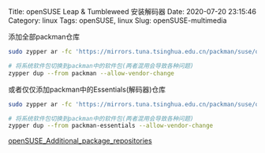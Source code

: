 Title: openSUSE Leap & Tumbleweed 安装解码器
Date: 2020-07-20 23:15:46
Category: linux
Tags: openSUSE, linux
Slug: openSUSE-multimedia


添加全部packman仓库

```bash
sudo zypper ar -fc 'https://mirrors.tuna.tsinghua.edu.cn/packman/suse/openSUSE_Leap_$releasever'            packman

# 将系统软件包切换到packman中的软件包(两者混用会导致各种问题)
zypper dup --from packman --allow-vendor-change
```


或者仅仅添加packman中的Essentials(解码器)仓库
```bash
sudo zypper ar -fc 'https://mirrors.tuna.tsinghua.edu.cn/packman/suse/openSUSE_Leap_$releasever/Essentials' packman-essentials

# 将系统软件包切换到packman中的软件包(两者混用会导致各种问题)
zypper dup --from packman-essentials --allow-vendor-change
```


[openSUSE_Additional_package_repositories](https://en.opensuse.org/Additional_package_repositories)

